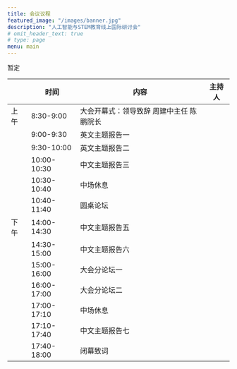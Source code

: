 ```yaml
---
title: 会议议程
featured_image: "/images/banner.jpg"
description: "人工智能与STEM教育线上国际研讨会"
# omit_header_text: true
# type: page
menu: main
---
```



暂定


|             	|     时间           	|     内容                                                	|     主持人    	|
|-------------	|--------------------	|---------------------------------------------------------	|---------------	|
|     上午    	|     8:30-9:00      	|     大会开幕式：领导致辞     周建中主任     陈鹏院长    	|               	|
|             	|     9:00-9:30      	|     英文主题报告一                                      	|               	|
|             	|     9:30-10:00     	|     英文主题报告二                                      	|               	|
|             	|     10:00-10:30    	|     中文主题报告三                                      	|               	|
|             	|     10:30-10:40    	|     中场休息                                            	|               	|
|             	|     10:40-11:40    	|     圆桌论坛                                            	|               	|
|     下午    	|     14:00-14:30    	|     中文主题报告五                                      	|               	|
|             	|     14:30-15:00    	|     中文主题报告六                                      	|               	|
|             	|     15:00-16:00    	|     大会分论坛一                                        	|               	|
|             	|     16:00-17:00    	|     大会分论坛二                                        	|               	|
|             	|     17:00-17:10    	|     中场休息                                            	|               	|
|             	|     17:10-17:40    	|     中文主题报告七                                      	|               	|
|             	|     17:40-18:00    	|     闭幕致词                                            	|               	|